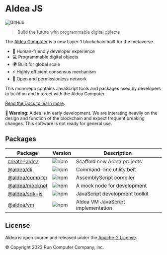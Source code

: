 # Aldea JS

![GitHub](https://img.shields.io/github/license/aldeacomputer/aldea-js?style=flat-square)

> Build the future with programmable digital objects

The [Aldea Computer](https://aldea.computer) is a new Layer-1 blockchain built for the metaverse.

- 🤗 Human-friendly developer experience
- 💻 Programmable digital objects
- 🌍 Built for global scale
- ⚡️ Highly efficient consensus mechanism
- 👐 Open and permissionless network

This monorepo contains JavaScript tools and packages used by developers to build on and interact with the Aldea Computer.

[Read the Docs to learn more](https://docs.aldea.computer/).

**🚨 Warning**: Aldea is in early development. We are interating heavily on the design and function of the blockchain and expect frequent breaking changes. This software is not ready for general use.

## Packages

| Package                                                                                   | Version                                                                          | Description                        |
| ----------------------------------------------------------------------------------------- | -------------------------------------------------------------------------------- | ---------------------------------- |
| [create-aldea](https://github.com/aldeacomputer/aldea-js/tree/main/packages/create-aldea) | ![npm](https://img.shields.io/npm/v/create-aldea?style=flat-square&label=%20)    | Scaffold new Aldea projects        |
| [@aldea/cli](https://github.com/aldeacomputer/aldea-js/tree/main/packages/cli)            | ![npm](https://img.shields.io/npm/v/@aldea/cli?style=flat-square&label=%20)      | Command-line utility belt          |
| [@aldea/compiler](https://github.com/aldeacomputer/aldea-js/tree/main/packages/compiler)  | ![npm](https://img.shields.io/npm/v/@aldea/compiler?style=flat-square&label=%20) | AssemblyScript compiler            |
| [@aldea/mocknet](https://github.com/aldeacomputer/aldea-js/tree/main/packages/mocknet)    | ![npm](https://img.shields.io/npm/v/@aldea/mocknet?style=flat-square&label=%20)  | A mock node for development        |
| [@aldea/sdk-js](https://github.com/aldeacomputer/aldea-js/tree/main/packages/sdk-js)      | ![npm](https://img.shields.io/npm/v/@aldea/sdk-js?style=flat-square&label=%20)   | JavaScript development toolkit     |
| [@aldea/vm](https://github.com/aldeacomputer/aldea-js/tree/main/packages/vm)              | ![npm](https://img.shields.io/npm/v/@aldea/vm?style=flat-square&label=%20)       | Aldea VM JavaScript implementation |

## License

Aldea is open source and released under the [Apache-2 License](https://github.com/aldeacomputer/aldea-js/blob/main/LICENSE).

© Copyright 2023 Run Computer Company, inc.
